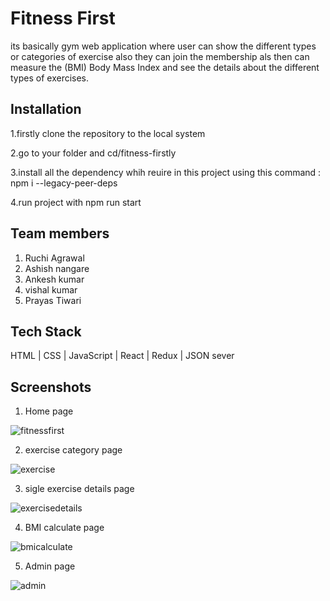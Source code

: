 
# Fitness First

its basically gym web application where user can show the different types or categories of exercise also they can join the membership als then can measure the (BMI) Body Mass Index and see the details about the different types of exercises.  

## Installation

1.firstly clone the repository to the local system

2.go to your folder and cd/fitness-firstly

3.install all the dependency whih reuire in this project using this command : npm i --legacy-peer-deps

4.run project with npm run start
 
## Team members

1) Ruchi Agrawal
2) Ashish nangare
3) Ankesh kumar
4) vishal kumar
5) Prayas Tiwari

## Tech Stack

HTML | CSS | JavaScript | React | Redux | JSON sever

## Screenshots

1) Home page

![fitnessfirst](https://user-images.githubusercontent.com/112552732/237062340-00c3e17b-dd71-4d7c-9432-203378434860.PNG)

2) exercise category page

![exercise](https://user-images.githubusercontent.com/112552732/237062392-e459354a-a48b-47d4-936c-c31951a5ad26.PNG)

3) sigle exercise details page

![exercisedetails](https://user-images.githubusercontent.com/112552732/237062438-b0571bed-a833-4fb3-8f66-ed1248a93a28.PNG)

4) BMI calculate page

![bmicalculate](https://user-images.githubusercontent.com/112552732/237062501-36673da9-3812-4862-affe-52570431024a.PNG)

5) Admin page

![admin](https://user-images.githubusercontent.com/112552732/237062530-1ffc010d-322a-4294-bfd5-01d0fdf79383.PNG)

